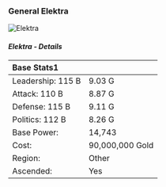 ### General Elektra

![Elektra](https://onechilledgamer.com/wp-content/uploads/2021/11/elektra.jpg)

#### _Elektra - Details_

| Base Stats1 |  |
| :------- | :------- |
| Leadership: 115 B | 9.03 G |
| Attack: 110 B | 8.87 G |
| Defense: 115 B | 9.11 G |
| Politics: 112 B | 8.26 G |
| Base Power: | 14,743 |
| Cost: | 90,000,000 Gold |
| Region: | Other |
| Ascended: | Yes |
